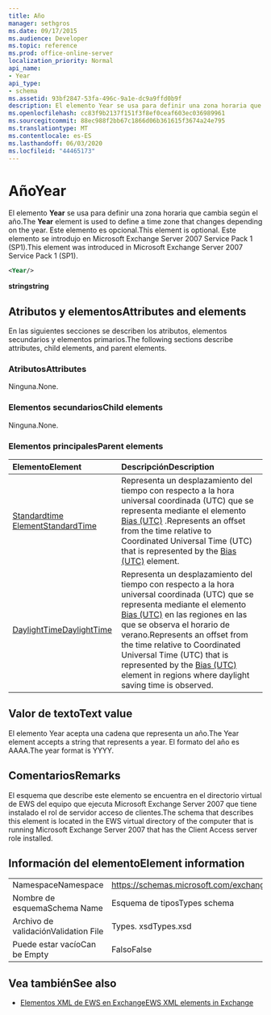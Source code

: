 ```yaml
---
title: Año
manager: sethgros
ms.date: 09/17/2015
ms.audience: Developer
ms.topic: reference
ms.prod: office-online-server
localization_priority: Normal
api_name:
- Year
api_type:
- schema
ms.assetid: 93bf2847-53fa-496c-9a1e-dc9a9ffd0b9f
description: El elemento Year se usa para definir una zona horaria que cambia según el año. Este elemento es opcional. Este elemento se introdujo en Microsoft Exchange Server 2007 Service Pack 1 (SP1).
ms.openlocfilehash: cc83f9b2137f151f3f8ef0ceaf603ec036989961
ms.sourcegitcommit: 88ec988f2bb67c1866d06b361615f3674a24e795
ms.translationtype: MT
ms.contentlocale: es-ES
ms.lasthandoff: 06/03/2020
ms.locfileid: "44465173"
---
```

# <a name="year"></a><span data-ttu-id="ddeff-105">Año</span><span class="sxs-lookup"><span data-stu-id="ddeff-105">Year</span></span>

<span data-ttu-id="ddeff-106">El elemento **Year** se usa para definir una zona horaria que cambia según el año.</span><span class="sxs-lookup"><span data-stu-id="ddeff-106">The **Year** element is used to define a time zone that changes depending on the year.</span></span> <span data-ttu-id="ddeff-107">Este elemento es opcional.</span><span class="sxs-lookup"><span data-stu-id="ddeff-107">This element is optional.</span></span> <span data-ttu-id="ddeff-108">Este elemento se introdujo en Microsoft Exchange Server 2007 Service Pack 1 (SP1).</span><span class="sxs-lookup"><span data-stu-id="ddeff-108">This element was introduced in Microsoft Exchange Server 2007 Service Pack 1 (SP1).</span></span> 
  
```xml
<Year/>
```

<span data-ttu-id="ddeff-109">**string**</span><span class="sxs-lookup"><span data-stu-id="ddeff-109">**string**</span></span>

## <a name="attributes-and-elements"></a><span data-ttu-id="ddeff-110">Atributos y elementos</span><span class="sxs-lookup"><span data-stu-id="ddeff-110">Attributes and elements</span></span>

<span data-ttu-id="ddeff-111">En las siguientes secciones se describen los atributos, elementos secundarios y elementos primarios.</span><span class="sxs-lookup"><span data-stu-id="ddeff-111">The following sections describe attributes, child elements, and parent elements.</span></span>
  
### <a name="attributes"></a><span data-ttu-id="ddeff-112">Atributos</span><span class="sxs-lookup"><span data-stu-id="ddeff-112">Attributes</span></span>

<span data-ttu-id="ddeff-113">Ninguna.</span><span class="sxs-lookup"><span data-stu-id="ddeff-113">None.</span></span>
  
### <a name="child-elements"></a><span data-ttu-id="ddeff-114">Elementos secundarios</span><span class="sxs-lookup"><span data-stu-id="ddeff-114">Child elements</span></span>

<span data-ttu-id="ddeff-115">Ninguna.</span><span class="sxs-lookup"><span data-stu-id="ddeff-115">None.</span></span>
  
### <a name="parent-elements"></a><span data-ttu-id="ddeff-116">Elementos principales</span><span class="sxs-lookup"><span data-stu-id="ddeff-116">Parent elements</span></span>

|<span data-ttu-id="ddeff-117">**Elemento**</span><span class="sxs-lookup"><span data-stu-id="ddeff-117">**Element**</span></span>|<span data-ttu-id="ddeff-118">**Descripción**</span><span class="sxs-lookup"><span data-stu-id="ddeff-118">**Description**</span></span>|
|:-----|:-----|
|[<span data-ttu-id="ddeff-119">Standardtime Element</span><span class="sxs-lookup"><span data-stu-id="ddeff-119">StandardTime</span></span>](standardtime.md) <br/> |<span data-ttu-id="ddeff-120">Representa un desplazamiento del tiempo con respecto a la hora universal coordinada (UTC) que se representa mediante el elemento [Bias (UTC)](bias-utc.md) .</span><span class="sxs-lookup"><span data-stu-id="ddeff-120">Represents an offset from the time relative to Coordinated Universal Time (UTC) that is represented by the [Bias (UTC)](bias-utc.md) element.</span></span>  <br/> |
|[<span data-ttu-id="ddeff-121">DaylightTime</span><span class="sxs-lookup"><span data-stu-id="ddeff-121">DaylightTime</span></span>](daylighttime.md) <br/> |<span data-ttu-id="ddeff-122">Representa un desplazamiento del tiempo con respecto a la hora universal coordinada (UTC) que se representa mediante el elemento [Bias (UTC)](bias-utc.md) en las regiones en las que se observa el horario de verano.</span><span class="sxs-lookup"><span data-stu-id="ddeff-122">Represents an offset from the time relative to Coordinated Universal Time (UTC) that is represented by the [Bias (UTC)](bias-utc.md) element in regions where daylight saving time is observed.</span></span>  <br/> |
   
## <a name="text-value"></a><span data-ttu-id="ddeff-123">Valor de texto</span><span class="sxs-lookup"><span data-stu-id="ddeff-123">Text value</span></span>

<span data-ttu-id="ddeff-124">El elemento Year acepta una cadena que representa un año.</span><span class="sxs-lookup"><span data-stu-id="ddeff-124">The Year element accepts a string that represents a year.</span></span> <span data-ttu-id="ddeff-125">El formato del año es AAAA.</span><span class="sxs-lookup"><span data-stu-id="ddeff-125">The year format is YYYY.</span></span>
  
## <a name="remarks"></a><span data-ttu-id="ddeff-126">Comentarios</span><span class="sxs-lookup"><span data-stu-id="ddeff-126">Remarks</span></span>

<span data-ttu-id="ddeff-127">El esquema que describe este elemento se encuentra en el directorio virtual de EWS del equipo que ejecuta Microsoft Exchange Server 2007 que tiene instalado el rol de servidor acceso de clientes.</span><span class="sxs-lookup"><span data-stu-id="ddeff-127">The schema that describes this element is located in the EWS virtual directory of the computer that is running Microsoft Exchange Server 2007 that has the Client Access server role installed.</span></span>
  
## <a name="element-information"></a><span data-ttu-id="ddeff-128">Información del elemento</span><span class="sxs-lookup"><span data-stu-id="ddeff-128">Element information</span></span>

|||
|:-----|:-----|
|<span data-ttu-id="ddeff-129">Namespace</span><span class="sxs-lookup"><span data-stu-id="ddeff-129">Namespace</span></span>  <br/> |https://schemas.microsoft.com/exchange/services/2006/types  <br/> |
|<span data-ttu-id="ddeff-130">Nombre de esquema</span><span class="sxs-lookup"><span data-stu-id="ddeff-130">Schema Name</span></span>  <br/> |<span data-ttu-id="ddeff-131">Esquema de tipos</span><span class="sxs-lookup"><span data-stu-id="ddeff-131">Types schema</span></span>  <br/> |
|<span data-ttu-id="ddeff-132">Archivo de validación</span><span class="sxs-lookup"><span data-stu-id="ddeff-132">Validation File</span></span>  <br/> |<span data-ttu-id="ddeff-133">Types. xsd</span><span class="sxs-lookup"><span data-stu-id="ddeff-133">Types.xsd</span></span>  <br/> |
|<span data-ttu-id="ddeff-134">Puede estar vacío</span><span class="sxs-lookup"><span data-stu-id="ddeff-134">Can be Empty</span></span>  <br/> |<span data-ttu-id="ddeff-135">Falso</span><span class="sxs-lookup"><span data-stu-id="ddeff-135">False</span></span>  <br/> |
   
## <a name="see-also"></a><span data-ttu-id="ddeff-136">Vea también</span><span class="sxs-lookup"><span data-stu-id="ddeff-136">See also</span></span>

- [<span data-ttu-id="ddeff-137">Elementos XML de EWS en Exchange</span><span class="sxs-lookup"><span data-stu-id="ddeff-137">EWS XML elements in Exchange</span></span>](ews-xml-elements-in-exchange.md)

